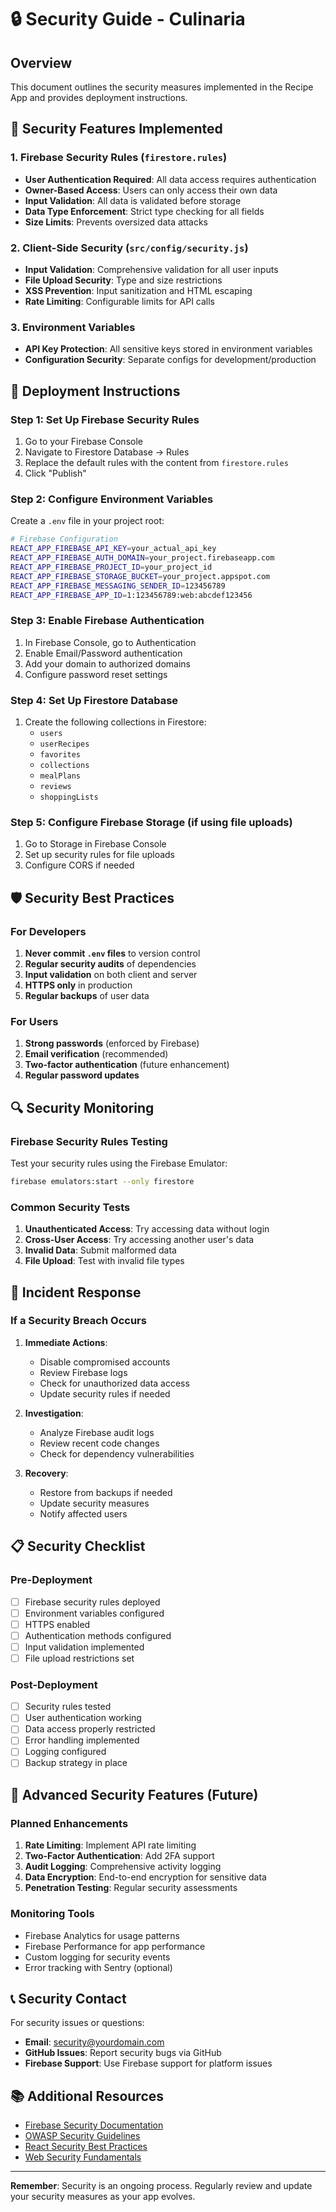 # 🔒 Security Guide - Culinaria

## Overview

This document outlines the security measures implemented in the Recipe App and provides deployment instructions.

## 🔐 Security Features Implemented

### 1. Firebase Security Rules (`firestore.rules`)

- **User Authentication Required**: All data access requires authentication
- **Owner-Based Access**: Users can only access their own data
- **Input Validation**: All data is validated before storage
- **Data Type Enforcement**: Strict type checking for all fields
- **Size Limits**: Prevents oversized data attacks

### 2. Client-Side Security (`src/config/security.js`)

- **Input Validation**: Comprehensive validation for all user inputs
- **File Upload Security**: Type and size restrictions
- **XSS Prevention**: Input sanitization and HTML escaping
- **Rate Limiting**: Configurable limits for API calls

### 3. Environment Variables

- **API Key Protection**: All sensitive keys stored in environment variables
- **Configuration Security**: Separate configs for development/production

## 🚀 Deployment Instructions

### Step 1: Set Up Firebase Security Rules

1. Go to your Firebase Console
2. Navigate to Firestore Database → Rules
3. Replace the default rules with the content from `firestore.rules`
4. Click "Publish"

### Step 2: Configure Environment Variables

Create a `.env` file in your project root:

```bash
# Firebase Configuration
REACT_APP_FIREBASE_API_KEY=your_actual_api_key
REACT_APP_FIREBASE_AUTH_DOMAIN=your_project.firebaseapp.com
REACT_APP_FIREBASE_PROJECT_ID=your_project_id
REACT_APP_FIREBASE_STORAGE_BUCKET=your_project.appspot.com
REACT_APP_FIREBASE_MESSAGING_SENDER_ID=123456789
REACT_APP_FIREBASE_APP_ID=1:123456789:web:abcdef123456
```

### Step 3: Enable Firebase Authentication

1. In Firebase Console, go to Authentication
2. Enable Email/Password authentication
3. Add your domain to authorized domains
4. Configure password reset settings

### Step 4: Set Up Firestore Database

1. Create the following collections in Firestore:
   - `users`
   - `userRecipes`
   - `favorites`
   - `collections`
   - `mealPlans`
   - `reviews`
   - `shoppingLists`

### Step 5: Configure Firebase Storage (if using file uploads)

1. Go to Storage in Firebase Console
2. Set up security rules for file uploads
3. Configure CORS if needed

## 🛡️ Security Best Practices

### For Developers

1. **Never commit `.env` files** to version control
2. **Regular security audits** of dependencies
3. **Input validation** on both client and server
4. **HTTPS only** in production
5. **Regular backups** of user data

### For Users

1. **Strong passwords** (enforced by Firebase)
2. **Email verification** (recommended)
3. **Two-factor authentication** (future enhancement)
4. **Regular password updates**

## 🔍 Security Monitoring

### Firebase Security Rules Testing

Test your security rules using the Firebase Emulator:

```bash
firebase emulators:start --only firestore
```

### Common Security Tests

1. **Unauthenticated Access**: Try accessing data without login
2. **Cross-User Access**: Try accessing another user's data
3. **Invalid Data**: Submit malformed data
4. **File Upload**: Test with invalid file types

## 🚨 Incident Response

### If a Security Breach Occurs

1. **Immediate Actions**:
   - Disable compromised accounts
   - Review Firebase logs
   - Check for unauthorized data access
   - Update security rules if needed

2. **Investigation**:
   - Analyze Firebase audit logs
   - Review recent code changes
   - Check for dependency vulnerabilities

3. **Recovery**:
   - Restore from backups if needed
   - Update security measures
   - Notify affected users

## 📋 Security Checklist

### Pre-Deployment

- [ ] Firebase security rules deployed
- [ ] Environment variables configured
- [ ] HTTPS enabled
- [ ] Authentication methods configured
- [ ] Input validation implemented
- [ ] File upload restrictions set

### Post-Deployment

- [ ] Security rules tested
- [ ] User authentication working
- [ ] Data access properly restricted
- [ ] Error handling implemented
- [ ] Logging configured
- [ ] Backup strategy in place

## 🔧 Advanced Security Features (Future)

### Planned Enhancements

1. **Rate Limiting**: Implement API rate limiting
2. **Two-Factor Authentication**: Add 2FA support
3. **Audit Logging**: Comprehensive activity logging
4. **Data Encryption**: End-to-end encryption for sensitive data
5. **Penetration Testing**: Regular security assessments

### Monitoring Tools

- Firebase Analytics for usage patterns
- Firebase Performance for app performance
- Custom logging for security events
- Error tracking with Sentry (optional)

## 📞 Security Contact

For security issues or questions:

- **Email**: security@yourdomain.com
- **GitHub Issues**: Report security bugs via GitHub
- **Firebase Support**: Use Firebase support for platform issues

## 📚 Additional Resources

- [Firebase Security Documentation](https://firebase.google.com/docs/rules)
- [OWASP Security Guidelines](https://owasp.org/www-project-top-ten/)
- [React Security Best Practices](https://reactjs.org/docs/security.html)
- [Web Security Fundamentals](https://web.dev/security/)

---

**Remember**: Security is an ongoing process. Regularly review and update your security measures as your app evolves.
